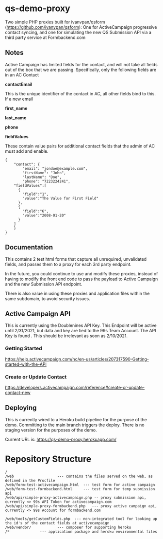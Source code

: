 # qs-demo-proxy

Two simple PHP proxies built for ivanvpan/qsform (https://github.com/ivanvpan/qsform): One for ActiveCampaign progressive contact syncing, and one for simulating the new QS Submission API via a third party service at Formbackend.com


## Notes

Active Campaign has limited fields for the contact, and will not take all fields out of the box that we are passing. Specifically, only the following fields are in an AC Contact

**contactEmail** 

This is the unique identifier of the contact in AC, all other fields bind to this. If a new email 


**first_name**

**last_name**

**phone**

**fieldValues**

These contain value pairs for additional contact fields that the admin of AC must add and enable.



```
{
	"contact": {
		"email": "jondoe@example.com",
		"firstName": "John",
		"lastName": "Doe",
		"phone": "7223224241",
    "fieldValues":[
      {
        "field":"1",
        "value":"The Value for First Field"
      },
      {
        "field":"6",
        "value":"2008-01-20"
      }
    ]
	}
}
```

## Documentation

This contains 2 test html forms that capture all unrequired, unvalidated fields, and passes them to a proxy for each 3rd party endpoint. 

In the future, you could continue to use and modify these proxies, instead of having to modify the front end code to pass the payload to Active Campaign and the new Submission API endpoint.

There is also value in using these proxies and application files within the same subdomain, to avoid security issues.

## Active Campaign API

This is currently using the Doublenines API Key. This Endpoint will be active until 2/31/2021, but data and key are tied to the 99s Team Account. The API Key is found . This should be irrelevant as soon as 2/10/2021.

### Getting Started
https://help.activecampaign.com/hc/en-us/articles/207317590-Getting-started-with-the-API

### Create or Update Contact
https://developers.activecampaign.com/reference#create-or-update-contact-new

## Deploying

This is currently wired to a Heroku build pipeline for the purpose of the demo. Committing to the main branch triggers the deploy. There is no staging version for the purposes of the demo. 

Current URL is: https://qs-demo-proxy.herokuapp.com/

# Repository Structure

```
/
/web					--- contains the files served on the web, as defined in the Procfile
/web/form-test-activecampaign.html	--- test form for active campaign
/web/form-test-formbackend.html		--- test form for temp submission api
/web/api/simple-proxy-activecampaign.php -- proxy submission api, currently <> 99s API Token for activecampaign.com
/web/api/simple-proxy-formbackend.php	--- proxy active campaign api, currently <> 99s Account for formbackend.com

/web/tools/getCustomFields.php	--- non-integrated tool for looking up the id's of the contact fields at activecampaign
/web/vendor/			--- composer for supporting heroku
/*				--- application package and heroku environmental files
```


